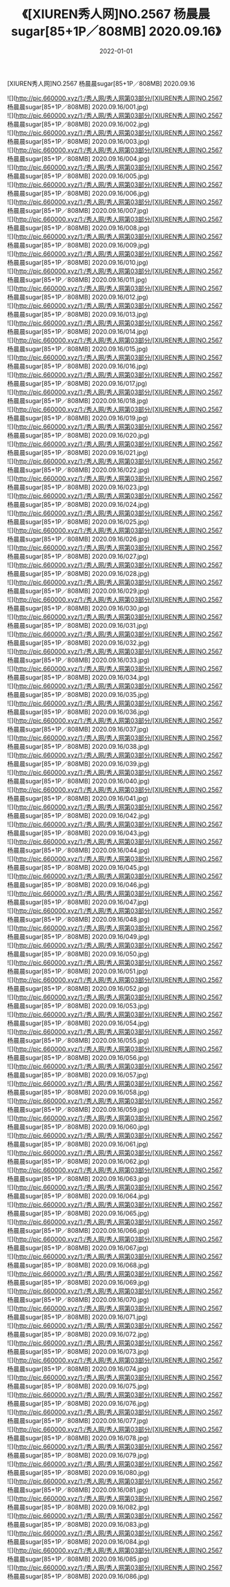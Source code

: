 ﻿---
layout: post
title:  《[XIUREN秀人网]NO.2567 杨晨晨sugar[85+1P／808MB] 2020.09.16》
date:   2022-01-01
img: http://pic.660000.xyz/1:/秀人网/秀人网第03部分/[XIUREN秀人网]NO.2567 杨晨晨sugar[85+1P／808MB] 2020.09.16/000.jpg
categories: [美女, 清纯, 唯美]
---

[XIUREN秀人网]NO.2567 杨晨晨sugar[85+1P／808MB] 2020.09.16

 ![](http://pic.660000.xyz/1:/秀人网/秀人网第03部分/[XIUREN秀人网]NO.2567 杨晨晨sugar[85+1P／808MB] 2020.09.16/001.jpg) <br>![](http://pic.660000.xyz/1:/秀人网/秀人网第03部分/[XIUREN秀人网]NO.2567 杨晨晨sugar[85+1P／808MB] 2020.09.16/002.jpg) <br>![](http://pic.660000.xyz/1:/秀人网/秀人网第03部分/[XIUREN秀人网]NO.2567 杨晨晨sugar[85+1P／808MB] 2020.09.16/003.jpg) <br>![](http://pic.660000.xyz/1:/秀人网/秀人网第03部分/[XIUREN秀人网]NO.2567 杨晨晨sugar[85+1P／808MB] 2020.09.16/004.jpg) <br>![](http://pic.660000.xyz/1:/秀人网/秀人网第03部分/[XIUREN秀人网]NO.2567 杨晨晨sugar[85+1P／808MB] 2020.09.16/005.jpg) <br>![](http://pic.660000.xyz/1:/秀人网/秀人网第03部分/[XIUREN秀人网]NO.2567 杨晨晨sugar[85+1P／808MB] 2020.09.16/006.jpg) <br>![](http://pic.660000.xyz/1:/秀人网/秀人网第03部分/[XIUREN秀人网]NO.2567 杨晨晨sugar[85+1P／808MB] 2020.09.16/007.jpg) <br>![](http://pic.660000.xyz/1:/秀人网/秀人网第03部分/[XIUREN秀人网]NO.2567 杨晨晨sugar[85+1P／808MB] 2020.09.16/008.jpg) <br>![](http://pic.660000.xyz/1:/秀人网/秀人网第03部分/[XIUREN秀人网]NO.2567 杨晨晨sugar[85+1P／808MB] 2020.09.16/009.jpg) <br>![](http://pic.660000.xyz/1:/秀人网/秀人网第03部分/[XIUREN秀人网]NO.2567 杨晨晨sugar[85+1P／808MB] 2020.09.16/010.jpg) <br>![](http://pic.660000.xyz/1:/秀人网/秀人网第03部分/[XIUREN秀人网]NO.2567 杨晨晨sugar[85+1P／808MB] 2020.09.16/011.jpg) <br>![](http://pic.660000.xyz/1:/秀人网/秀人网第03部分/[XIUREN秀人网]NO.2567 杨晨晨sugar[85+1P／808MB] 2020.09.16/012.jpg) <br>![](http://pic.660000.xyz/1:/秀人网/秀人网第03部分/[XIUREN秀人网]NO.2567 杨晨晨sugar[85+1P／808MB] 2020.09.16/013.jpg) <br>![](http://pic.660000.xyz/1:/秀人网/秀人网第03部分/[XIUREN秀人网]NO.2567 杨晨晨sugar[85+1P／808MB] 2020.09.16/014.jpg) <br>![](http://pic.660000.xyz/1:/秀人网/秀人网第03部分/[XIUREN秀人网]NO.2567 杨晨晨sugar[85+1P／808MB] 2020.09.16/015.jpg) <br>![](http://pic.660000.xyz/1:/秀人网/秀人网第03部分/[XIUREN秀人网]NO.2567 杨晨晨sugar[85+1P／808MB] 2020.09.16/016.jpg) <br>![](http://pic.660000.xyz/1:/秀人网/秀人网第03部分/[XIUREN秀人网]NO.2567 杨晨晨sugar[85+1P／808MB] 2020.09.16/017.jpg) <br>![](http://pic.660000.xyz/1:/秀人网/秀人网第03部分/[XIUREN秀人网]NO.2567 杨晨晨sugar[85+1P／808MB] 2020.09.16/018.jpg) <br>![](http://pic.660000.xyz/1:/秀人网/秀人网第03部分/[XIUREN秀人网]NO.2567 杨晨晨sugar[85+1P／808MB] 2020.09.16/019.jpg) <br>![](http://pic.660000.xyz/1:/秀人网/秀人网第03部分/[XIUREN秀人网]NO.2567 杨晨晨sugar[85+1P／808MB] 2020.09.16/020.jpg) <br>![](http://pic.660000.xyz/1:/秀人网/秀人网第03部分/[XIUREN秀人网]NO.2567 杨晨晨sugar[85+1P／808MB] 2020.09.16/021.jpg) <br>![](http://pic.660000.xyz/1:/秀人网/秀人网第03部分/[XIUREN秀人网]NO.2567 杨晨晨sugar[85+1P／808MB] 2020.09.16/022.jpg) <br>![](http://pic.660000.xyz/1:/秀人网/秀人网第03部分/[XIUREN秀人网]NO.2567 杨晨晨sugar[85+1P／808MB] 2020.09.16/023.jpg) <br>![](http://pic.660000.xyz/1:/秀人网/秀人网第03部分/[XIUREN秀人网]NO.2567 杨晨晨sugar[85+1P／808MB] 2020.09.16/024.jpg) <br>![](http://pic.660000.xyz/1:/秀人网/秀人网第03部分/[XIUREN秀人网]NO.2567 杨晨晨sugar[85+1P／808MB] 2020.09.16/025.jpg) <br>![](http://pic.660000.xyz/1:/秀人网/秀人网第03部分/[XIUREN秀人网]NO.2567 杨晨晨sugar[85+1P／808MB] 2020.09.16/026.jpg) <br>![](http://pic.660000.xyz/1:/秀人网/秀人网第03部分/[XIUREN秀人网]NO.2567 杨晨晨sugar[85+1P／808MB] 2020.09.16/027.jpg) <br>![](http://pic.660000.xyz/1:/秀人网/秀人网第03部分/[XIUREN秀人网]NO.2567 杨晨晨sugar[85+1P／808MB] 2020.09.16/028.jpg) <br>![](http://pic.660000.xyz/1:/秀人网/秀人网第03部分/[XIUREN秀人网]NO.2567 杨晨晨sugar[85+1P／808MB] 2020.09.16/029.jpg) <br>![](http://pic.660000.xyz/1:/秀人网/秀人网第03部分/[XIUREN秀人网]NO.2567 杨晨晨sugar[85+1P／808MB] 2020.09.16/030.jpg) <br>![](http://pic.660000.xyz/1:/秀人网/秀人网第03部分/[XIUREN秀人网]NO.2567 杨晨晨sugar[85+1P／808MB] 2020.09.16/031.jpg) <br>![](http://pic.660000.xyz/1:/秀人网/秀人网第03部分/[XIUREN秀人网]NO.2567 杨晨晨sugar[85+1P／808MB] 2020.09.16/032.jpg) <br>![](http://pic.660000.xyz/1:/秀人网/秀人网第03部分/[XIUREN秀人网]NO.2567 杨晨晨sugar[85+1P／808MB] 2020.09.16/033.jpg) <br>![](http://pic.660000.xyz/1:/秀人网/秀人网第03部分/[XIUREN秀人网]NO.2567 杨晨晨sugar[85+1P／808MB] 2020.09.16/034.jpg) <br>![](http://pic.660000.xyz/1:/秀人网/秀人网第03部分/[XIUREN秀人网]NO.2567 杨晨晨sugar[85+1P／808MB] 2020.09.16/035.jpg) <br>![](http://pic.660000.xyz/1:/秀人网/秀人网第03部分/[XIUREN秀人网]NO.2567 杨晨晨sugar[85+1P／808MB] 2020.09.16/036.jpg) <br>![](http://pic.660000.xyz/1:/秀人网/秀人网第03部分/[XIUREN秀人网]NO.2567 杨晨晨sugar[85+1P／808MB] 2020.09.16/037.jpg) <br>![](http://pic.660000.xyz/1:/秀人网/秀人网第03部分/[XIUREN秀人网]NO.2567 杨晨晨sugar[85+1P／808MB] 2020.09.16/038.jpg) <br>![](http://pic.660000.xyz/1:/秀人网/秀人网第03部分/[XIUREN秀人网]NO.2567 杨晨晨sugar[85+1P／808MB] 2020.09.16/039.jpg) <br>![](http://pic.660000.xyz/1:/秀人网/秀人网第03部分/[XIUREN秀人网]NO.2567 杨晨晨sugar[85+1P／808MB] 2020.09.16/040.jpg) <br>![](http://pic.660000.xyz/1:/秀人网/秀人网第03部分/[XIUREN秀人网]NO.2567 杨晨晨sugar[85+1P／808MB] 2020.09.16/041.jpg) <br>![](http://pic.660000.xyz/1:/秀人网/秀人网第03部分/[XIUREN秀人网]NO.2567 杨晨晨sugar[85+1P／808MB] 2020.09.16/042.jpg) <br>![](http://pic.660000.xyz/1:/秀人网/秀人网第03部分/[XIUREN秀人网]NO.2567 杨晨晨sugar[85+1P／808MB] 2020.09.16/043.jpg) <br>![](http://pic.660000.xyz/1:/秀人网/秀人网第03部分/[XIUREN秀人网]NO.2567 杨晨晨sugar[85+1P／808MB] 2020.09.16/044.jpg) <br>![](http://pic.660000.xyz/1:/秀人网/秀人网第03部分/[XIUREN秀人网]NO.2567 杨晨晨sugar[85+1P／808MB] 2020.09.16/045.jpg) <br>![](http://pic.660000.xyz/1:/秀人网/秀人网第03部分/[XIUREN秀人网]NO.2567 杨晨晨sugar[85+1P／808MB] 2020.09.16/046.jpg) <br>![](http://pic.660000.xyz/1:/秀人网/秀人网第03部分/[XIUREN秀人网]NO.2567 杨晨晨sugar[85+1P／808MB] 2020.09.16/047.jpg) <br>![](http://pic.660000.xyz/1:/秀人网/秀人网第03部分/[XIUREN秀人网]NO.2567 杨晨晨sugar[85+1P／808MB] 2020.09.16/048.jpg) <br>![](http://pic.660000.xyz/1:/秀人网/秀人网第03部分/[XIUREN秀人网]NO.2567 杨晨晨sugar[85+1P／808MB] 2020.09.16/049.jpg) <br>![](http://pic.660000.xyz/1:/秀人网/秀人网第03部分/[XIUREN秀人网]NO.2567 杨晨晨sugar[85+1P／808MB] 2020.09.16/050.jpg) <br>![](http://pic.660000.xyz/1:/秀人网/秀人网第03部分/[XIUREN秀人网]NO.2567 杨晨晨sugar[85+1P／808MB] 2020.09.16/051.jpg) <br>![](http://pic.660000.xyz/1:/秀人网/秀人网第03部分/[XIUREN秀人网]NO.2567 杨晨晨sugar[85+1P／808MB] 2020.09.16/052.jpg) <br>![](http://pic.660000.xyz/1:/秀人网/秀人网第03部分/[XIUREN秀人网]NO.2567 杨晨晨sugar[85+1P／808MB] 2020.09.16/053.jpg) <br>![](http://pic.660000.xyz/1:/秀人网/秀人网第03部分/[XIUREN秀人网]NO.2567 杨晨晨sugar[85+1P／808MB] 2020.09.16/054.jpg) <br>![](http://pic.660000.xyz/1:/秀人网/秀人网第03部分/[XIUREN秀人网]NO.2567 杨晨晨sugar[85+1P／808MB] 2020.09.16/055.jpg) <br>![](http://pic.660000.xyz/1:/秀人网/秀人网第03部分/[XIUREN秀人网]NO.2567 杨晨晨sugar[85+1P／808MB] 2020.09.16/056.jpg) <br>![](http://pic.660000.xyz/1:/秀人网/秀人网第03部分/[XIUREN秀人网]NO.2567 杨晨晨sugar[85+1P／808MB] 2020.09.16/057.jpg) <br>![](http://pic.660000.xyz/1:/秀人网/秀人网第03部分/[XIUREN秀人网]NO.2567 杨晨晨sugar[85+1P／808MB] 2020.09.16/058.jpg) <br>![](http://pic.660000.xyz/1:/秀人网/秀人网第03部分/[XIUREN秀人网]NO.2567 杨晨晨sugar[85+1P／808MB] 2020.09.16/059.jpg) <br>![](http://pic.660000.xyz/1:/秀人网/秀人网第03部分/[XIUREN秀人网]NO.2567 杨晨晨sugar[85+1P／808MB] 2020.09.16/060.jpg) <br>![](http://pic.660000.xyz/1:/秀人网/秀人网第03部分/[XIUREN秀人网]NO.2567 杨晨晨sugar[85+1P／808MB] 2020.09.16/061.jpg) <br>![](http://pic.660000.xyz/1:/秀人网/秀人网第03部分/[XIUREN秀人网]NO.2567 杨晨晨sugar[85+1P／808MB] 2020.09.16/062.jpg) <br>![](http://pic.660000.xyz/1:/秀人网/秀人网第03部分/[XIUREN秀人网]NO.2567 杨晨晨sugar[85+1P／808MB] 2020.09.16/063.jpg) <br>![](http://pic.660000.xyz/1:/秀人网/秀人网第03部分/[XIUREN秀人网]NO.2567 杨晨晨sugar[85+1P／808MB] 2020.09.16/064.jpg) <br>![](http://pic.660000.xyz/1:/秀人网/秀人网第03部分/[XIUREN秀人网]NO.2567 杨晨晨sugar[85+1P／808MB] 2020.09.16/065.jpg) <br>![](http://pic.660000.xyz/1:/秀人网/秀人网第03部分/[XIUREN秀人网]NO.2567 杨晨晨sugar[85+1P／808MB] 2020.09.16/066.jpg) <br>![](http://pic.660000.xyz/1:/秀人网/秀人网第03部分/[XIUREN秀人网]NO.2567 杨晨晨sugar[85+1P／808MB] 2020.09.16/067.jpg) <br>![](http://pic.660000.xyz/1:/秀人网/秀人网第03部分/[XIUREN秀人网]NO.2567 杨晨晨sugar[85+1P／808MB] 2020.09.16/068.jpg) <br>![](http://pic.660000.xyz/1:/秀人网/秀人网第03部分/[XIUREN秀人网]NO.2567 杨晨晨sugar[85+1P／808MB] 2020.09.16/069.jpg) <br>![](http://pic.660000.xyz/1:/秀人网/秀人网第03部分/[XIUREN秀人网]NO.2567 杨晨晨sugar[85+1P／808MB] 2020.09.16/070.jpg) <br>![](http://pic.660000.xyz/1:/秀人网/秀人网第03部分/[XIUREN秀人网]NO.2567 杨晨晨sugar[85+1P／808MB] 2020.09.16/071.jpg) <br>![](http://pic.660000.xyz/1:/秀人网/秀人网第03部分/[XIUREN秀人网]NO.2567 杨晨晨sugar[85+1P／808MB] 2020.09.16/072.jpg) <br>![](http://pic.660000.xyz/1:/秀人网/秀人网第03部分/[XIUREN秀人网]NO.2567 杨晨晨sugar[85+1P／808MB] 2020.09.16/073.jpg) <br>![](http://pic.660000.xyz/1:/秀人网/秀人网第03部分/[XIUREN秀人网]NO.2567 杨晨晨sugar[85+1P／808MB] 2020.09.16/074.jpg) <br>![](http://pic.660000.xyz/1:/秀人网/秀人网第03部分/[XIUREN秀人网]NO.2567 杨晨晨sugar[85+1P／808MB] 2020.09.16/075.jpg) <br>![](http://pic.660000.xyz/1:/秀人网/秀人网第03部分/[XIUREN秀人网]NO.2567 杨晨晨sugar[85+1P／808MB] 2020.09.16/076.jpg) <br>![](http://pic.660000.xyz/1:/秀人网/秀人网第03部分/[XIUREN秀人网]NO.2567 杨晨晨sugar[85+1P／808MB] 2020.09.16/077.jpg) <br>![](http://pic.660000.xyz/1:/秀人网/秀人网第03部分/[XIUREN秀人网]NO.2567 杨晨晨sugar[85+1P／808MB] 2020.09.16/078.jpg) <br>![](http://pic.660000.xyz/1:/秀人网/秀人网第03部分/[XIUREN秀人网]NO.2567 杨晨晨sugar[85+1P／808MB] 2020.09.16/079.jpg) <br>![](http://pic.660000.xyz/1:/秀人网/秀人网第03部分/[XIUREN秀人网]NO.2567 杨晨晨sugar[85+1P／808MB] 2020.09.16/080.jpg) <br>![](http://pic.660000.xyz/1:/秀人网/秀人网第03部分/[XIUREN秀人网]NO.2567 杨晨晨sugar[85+1P／808MB] 2020.09.16/081.jpg) <br>![](http://pic.660000.xyz/1:/秀人网/秀人网第03部分/[XIUREN秀人网]NO.2567 杨晨晨sugar[85+1P／808MB] 2020.09.16/082.jpg) <br>![](http://pic.660000.xyz/1:/秀人网/秀人网第03部分/[XIUREN秀人网]NO.2567 杨晨晨sugar[85+1P／808MB] 2020.09.16/083.jpg) <br>![](http://pic.660000.xyz/1:/秀人网/秀人网第03部分/[XIUREN秀人网]NO.2567 杨晨晨sugar[85+1P／808MB] 2020.09.16/084.jpg) <br>![](http://pic.660000.xyz/1:/秀人网/秀人网第03部分/[XIUREN秀人网]NO.2567 杨晨晨sugar[85+1P／808MB] 2020.09.16/085.jpg) <br>![](http://pic.660000.xyz/1:/秀人网/秀人网第03部分/[XIUREN秀人网]NO.2567 杨晨晨sugar[85+1P／808MB] 2020.09.16/086.jpg) <br>